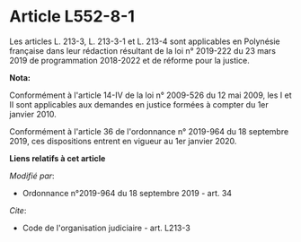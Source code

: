 # Article L552-8-1

Les articles L. 213-3, L. 213-3-1 et L. 213-4 sont applicables en Polynésie française dans leur rédaction résultant de la loi
n° 2019-222 du 23 mars 2019 de programmation 2018-2022 et de réforme pour la justice.

**Nota:**

Conformément à l'article 14-IV de la loi n° 2009-526 du 12 mai 2009, les I et II sont applicables aux demandes en justice
formées à compter du 1er janvier 2010.

Conformément à l'article 36 de l'ordonnance n° 2019-964 du 18 septembre 2019, ces dispositions entrent en vigueur au 1er
janvier 2020.

**Liens relatifs à cet article**

_Modifié par_:

  - Ordonnance n°2019-964 du 18 septembre 2019 - art. 34

_Cite_:

  - Code de l'organisation judiciaire - art. L213-3
